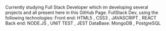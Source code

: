 Currently studying Full Stack Developer which im developing several projects and all present here in this GitHub Page.
FullStack Dev, using the following technologies:
Front end:
 HTML5 , CSS3 , JAVASCRIPT , REACT
Back end:
 NODE.JS , UNIT TEST , JEST
DataBase:
 MongoDB , PostgreSQL
